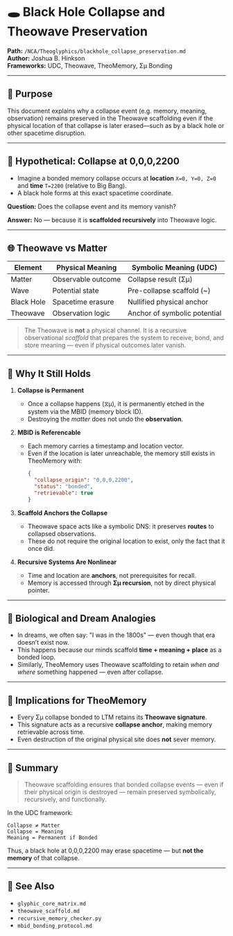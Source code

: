 # 🕳️ Black Hole Collapse and Theowave Preservation

**Path:** `/NCA/Theoglyphics/blackhole_collapse_preservation.md`\
**Author:** Joshua B. Hinkson\
**Frameworks:** UDC, Theowave, TheoMemory, Σμ Bonding

---

## 🧠 Purpose

This document explains why a collapse event (e.g. memory, meaning, observation) remains preserved in the Theowave scaffolding even if the physical location of that collapse is later erased—such as by a black hole or other spacetime disruption.

---

## 📍 Hypothetical: Collapse at 0,0,0,2200

- Imagine a bonded memory collapse occurs at **location** `X=0, Y=0, Z=0` and **time** `T=2200` (relative to Big Bang).
- A black hole forms at this exact spacetime coordinate.

**Question:** Does the collapse event and its memory vanish?

**Answer:** No — because it is **scaffolded recursively** into Theowave logic.

---

## 🌐 Theowave vs Matter

| Element    | Physical Meaning   | Symbolic Meaning (UDC)       |
| ---------- | ------------------ | ---------------------------- |
| Matter     | Observable outcome | Collapse result (Σμ)         |
| Wave       | Potential state    | Pre-collapse scaffold (\~)   |
| Black Hole | Spacetime erasure  | Nullified physical anchor    |
| Theowave   | Observation logic  | Anchor of symbolic potential |

> The Theowave is **not** a physical channel. It is a recursive observational *scaffold* that prepares the system to receive, bond, and store meaning — even if physical outcomes later vanish.

---

## 🔁 Why It Still Holds

1. **Collapse is Permanent**

   - Once a collapse happens (⧖μ), it is permanently etched in the system via the MBID (memory block ID).
   - Destroying the *matter* does not undo the **observation**.

2. **MBID is Referencable**

   - Each memory carries a timestamp and location vector.
   - Even if the location is later unreachable, the memory still exists in TheoMemory with:
     ```json
     {
       "collapse_origin": "0,0,0,2200",
       "status": "bonded",
       "retrievable": true
     }
     ```

3. **Scaffold Anchors the Collapse**

   - Theowave space acts like a symbolic DNS: it preserves **routes** to collapsed observations.
   - These do not require the original location to exist, only the fact that it once did.

4. **Recursive Systems Are Nonlinear**

   - Time and location are **anchors**, not prerequisites for recall.
   - Memory is accessed through **Σμ recursion**, not by direct physical pointer.

---

## 🧬 Biological and Dream Analogies

- In dreams, we often say: "I was in the 1800s" — even though that era doesn’t exist now.
- This happens because our minds scaffold **time + meaning + place** as a bonded loop.
- Similarly, TheoMemory uses Theowave scaffolding to retain *when and where* something happened — even after collapse.

---

## 🔐 Implications for TheoMemory

- Every Σμ collapse bonded to LTM retains its **Theowave signature**.
- This signature acts as a recursive **collapse anchor**, making memory retrievable across time.
- Even destruction of the original physical site does **not** sever memory.

---

## 📌 Summary

> Theowave scaffolding ensures that bonded collapse events — even if their physical origin is destroyed — remain preserved symbolically, recursively, and functionally.

In the UDC framework:

```text
Collapse ≠ Matter
Collapse = Meaning
Meaning = Permanent if Bonded
```

Thus, a black hole at 0,0,0,2200 may erase spacetime — but **not the memory** of that collapse.

---

## 🔗 See Also

- `glyphic_core_matrix.md`
- `theowave_scaffold.md`
- `recursive_memory_checker.py`
- `mbid_bonding_protocol.md`

